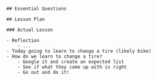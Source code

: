     ## Essential Questions

    ## Lesson Plan

    ### Actual Lesson
    
    - Reflection
        - ...
    - Today going to learn to change a tire (likely bike)
    - How do we learn to change a tire?
        - Google it and create an expected list
        - See if what they came up with is right
        - Go out and do it!
